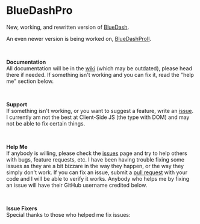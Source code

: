 # BlueDashPro
New, working, and rewritten version of [BlueDash](https://github.com/sykeben/BlueDash).   

An even newer version is being worked on, [BlueDashProII](https://github.com/sykeben/BlueDashProII).

<br>

**Documentation**  
All documentation will be in the [wiki](https://github.com/sykeben/BlueDashPro/wiki) (which may be outdated), please head there if needed. If something isn't working and you can fix it, read the "help me" section below.   

<br>

**Support**  
If something isn't working, or you want to suggest a feature, write an [issue](https://github.com/sykeben/BlueDashPro/issues). I currently am not the best at Client-Side JS (the type with DOM) and may not be able to fix certain things.

<br>

**Help Me**  
If anybody is willing, please check the [issues](https://github.com/sykeben/BlueDashPro/issues) page and try to help others with bugs, feature requests, etc. I have been having trouble fixing some issues as they are a bit bizzare in the way they happen, or the way they simply don't work. If you can fix an issue, submit a [pull request](https://github.com/sykeben/BlueDashPro/pulls) with your code and I will be able to verify it works. Anybody who helps me by fixing an issue will have their GitHub username credited below.

<br>

**Issue Fixers**  
Special thanks to those who helped me fix issues:
